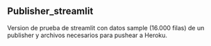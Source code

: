## Publisher_streamlit
Version de prueba de streamlit con datos sample (16.000 filas) de un publisher y archivos necesarios para pushear a Heroku.
